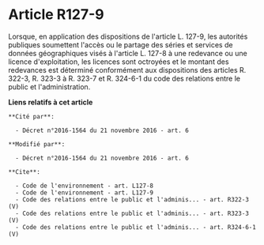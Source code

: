 # Article R127-9

Lorsque, en application des dispositions de l'article L. 127-9, les autorités publiques soumettent l'accès ou le partage des
séries et services de données géographiques visés à l'article L. 127-8 à une redevance ou une licence d'exploitation, les
licences sont octroyées et le montant des redevances est déterminé conformément aux dispositions des articles R. 322-3, R.
323-3 à R. 323-7 et R. 324-6-1 du code des relations entre le public et l'administration.

**Liens relatifs à cet article**

	**Cité par**:

	  - Décret n°2016-1564 du 21 novembre 2016 - art. 6

	**Modifié par**:

	  - Décret n°2016-1564 du 21 novembre 2016 - art. 6

	**Cite**:

	  - Code de l'environnement - art. L127-8
	  - Code de l'environnement - art. L127-9
	  - Code des relations entre le public et l'adminis... - art. R322-3 (V)
	  - Code des relations entre le public et l'adminis... - art. R323-3 (V)
	  - Code des relations entre le public et l'adminis... - art. R324-6-1 (V)
